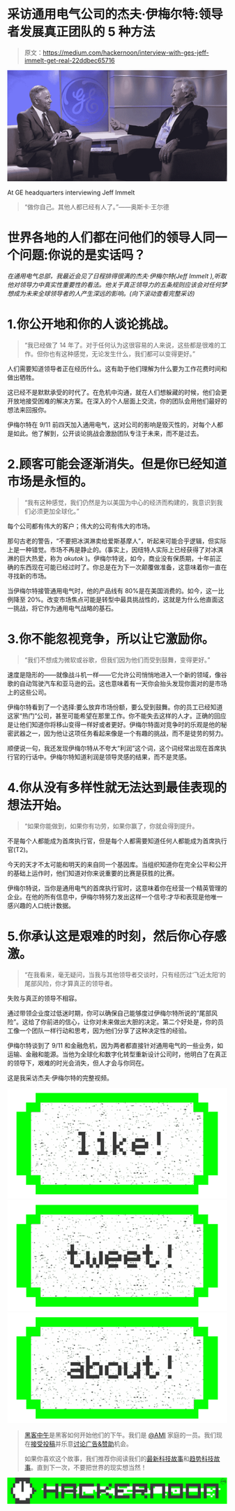 # 采访通用电气公司的杰夫·伊梅尔特:领导者发展真正团队的 5 种方法

> 原文：<https://medium.com/hackernoon/interview-with-ges-jeff-immelt-get-real-22ddbec65716>

![](img/d89e349d33386e2acde75bc695b900bc.png)

At GE headquarters interviewing Jeff Immelt

> “做你自己。其他人都已经有人了。”——奥斯卡·王尔德

# 世界各地的人们都在问他们的领导人同一个问题:你说的是实话吗？

*在通用电气总部，我最近会见了日程排得很满的杰夫·伊梅尔特(Jeff Immelt ),听取他对领导力中真实性重要性的看法。他关于真正领导力的五条规则应该会对任何梦想成为未来全球领导者的人产生深远的影响。(向下滚动查看完整采访)*

# 1.你公开地和你的人谈论挑战。

> “我已经做了 14 年了。对于任何认为这很容易的人来说，这些都是很难的工作。但你也有这种感觉，无论发生什么，我们都可以变得更好。”

人们需要知道领导者正在经历什么。这有助于他们理解为什么要为工作花费时间和做出牺牲。

这已经不是默默承受的时代了。在危机中沟通，就在人们想躲藏的时候，他们会更开放地接受困难的解决方案。在深入的个人层面上交流，你的团队会用他们最好的想法来回报你。

伊梅尔特在 9/11 前四天加入通用电气，这对公司的影响是毁灭性的，对每个人都是如此。他了解到，公开谈论挑战会激励团队专注于未来，而不是过去。

# 2.顾客可能会逐渐消失。但是你已经知道市场是永恒的。

> “我有这种感觉，我们仍然是为以美国为中心的经济而构建的，我意识到我们必须更加全球化。”

每个公司都有伟大的客户；伟大的公司有伟大的市场。

那句古老的警告，“不要把冰淇淋卖给爱斯基摩人”，听起来可能合乎逻辑，但实际上是一种错觉。市场不再是静止的。(事实上，因纽特人实际上已经获得了对冰淇淋的巨大热爱，称为 *akutok* )。伊梅尔特说，如今，商业没有保质期，十年前正确的东西现在可能已经过时了。你总是在为下一次颠覆做准备，这意味着你一直在寻找新的市场。

当伊梅尔特接管通用电气时，他的产品线有 80%是在美国消费的。如今，这一比例降至 20%。改变市场焦点可能是转型中最具挑战性的，这就是为什么他直面这一挑战，将它作为通用电气战略的基石。

# 3.你不能忽视竞争，所以让它激励你。

> “我们不想成为微软或谷歌，但我们因为他们而受到鼓舞，变得更好。”

速度是隐形的——就像战斗机一样——它允许公司悄悄地进入一个新的领域，像谷歌的自动驾驶汽车和亚马逊的云。这也意味着有一天你会抬头发现你面对的是市场上的这些公司。

伊梅尔特看到了一个选择:要么放弃市场份额，要么受到鼓舞。你的员工已经知道这家“热门”公司，甚至可能希望在那里工作。你不能失去这样的人才。正确的回应是让他们知道你将移山变得一样好或者更好。伊梅尔特面对竞争时的乐观是他的秘密武器之一，因为他让这项任务看起来像是一个有趣的挑战，而不是徒劳的努力。

顺便说一句，我还发现伊梅尔特从不夸大“利润”这个词，这个词经常出现在首席执行官的行话中。伊梅尔特知道利润是领导灵感的结果，而不是灵感。

# 4.你从没有多样性就无法达到最佳表现的想法开始。

> “如果你能做到，如果你有功劳，如果你赢了，你就会得到提升。

不是每个人都能成为首席执行官，但是每个人都需要知道任何人都能成为首席执行官(T2)。

今天的天才不太可能和明天的来自同一个基因库。当组织知道你在完全公平和公开的基础上运作时，他们知道对你来说重要的比赛是获胜的比赛。

伊梅尔特说，当你是通用电气的首席执行官时，这意味着你在经营一个精英管理的企业。在他的所有信息中，伊梅尔特努力发出这样一个信号:才华和表现是他唯一感兴趣的人口统计数据。

# 5.你承认这是艰难的时刻，然后你心存感激。

> “在我看来，毫无疑问，当我与其他领导者交谈时，只有经历过‘飞近太阳’的尾部风险，你才算真正的领导者。

失败与真正的领导不相容。

通过带领企业度过低迷时期，你可以确保自己能够度过伊梅尔特所说的“尾部风险”。这给了你前进的信心，让你对未来做出大胆的决定。第二个好处是，你的员工像一个团队一样行动和思考，因为他们分享了这种决定性的经验。

伊梅尔特谈到了 9/11 和金融危机，因为两者都直接针对通用电气的一些业务，如运输、金融和能源。当他为全球化和数字化转型重新设计公司时，他明白了在真正的领导下，艰难的时光会消失，但人才会与你同在。

这是我采访杰夫·伊梅尔特的完整视频。

[![](img/50ef4044ecd4e250b5d50f368b775d38.png)](http://bit.ly/HackernoonFB)[![](img/979d9a46439d5aebbdcdca574e21dc81.png)](https://goo.gl/k7XYbx)[![](img/2930ba6bd2c12218fdbbf7e02c8746ff.png)](https://goo.gl/4ofytp)

> [黑客中午](http://bit.ly/Hackernoon)是黑客如何开始他们的下午。我们是 [@AMI](http://bit.ly/atAMIatAMI) 家庭的一员。我们现在[接受投稿](http://bit.ly/hackernoonsubmission)并乐意[讨论广告&赞助](mailto:partners@amipublications.com)机会。
> 
> 如果你喜欢这个故事，我们推荐你阅读我们的[最新科技故事](http://bit.ly/hackernoonlatestt)和[趋势科技故事](https://hackernoon.com/trending)。直到下一次，不要把世界的现实想当然！

![](img/be0ca55ba73a573dce11effb2ee80d56.png)